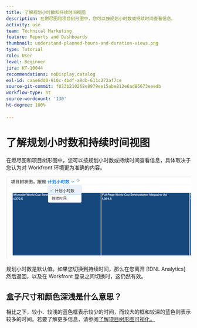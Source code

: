 ```yaml
---
title: 了解规划小时数和持续时间视图
description: 在燃尽图和项目树形图中，您可以按规划小时数或持续时间查看信息。
activity: use
team: Technical Marketing
feature: Reports and Dashboards
thumbnail: understand-planned-hours-and-duration-views.png
type: Tutorial
role: User
level: Beginner
jira: KT-10044
recommendations: noDisplay,catalog
exl-id: caae6dd0-910c-4bdf-a9db-611c272af7ce
source-git-commit: f033b210268e8979ee15abe812e6ad85673eeedb
workflow-type: ht
source-wordcount: '130'
ht-degree: 100%

---
```


# 了解规划小时数和持续时间视图

在燃尽图和项目树形图中，您可以按规划小时数或持续时间查看信息，具体取决于您认为对 Workfront 环境更为准确的内容。

![选择规划小时数而不是持续时间的图像](assets/section-1-5.png)



规划小时数是默认值。如果您切换到持续时间，那么在您离开 [!DNL Analytics] 然后返回，以及在 Workfront 登录之间切换时，这仍然有效。

## 盒子尺寸和颜色深浅是什么意思？

相比之下，较小、较浅的蓝色框表示较少的时间，而较大的框和较深的蓝色则表示较多的时间。若要了解更多信息，请参阅[了解项目树形图可视化。](https://experienceleague.adobe.com/docs/workfront/using/reporting/enhanced-analytics/project-treemap-overview.html?lang=zh-Hans)
